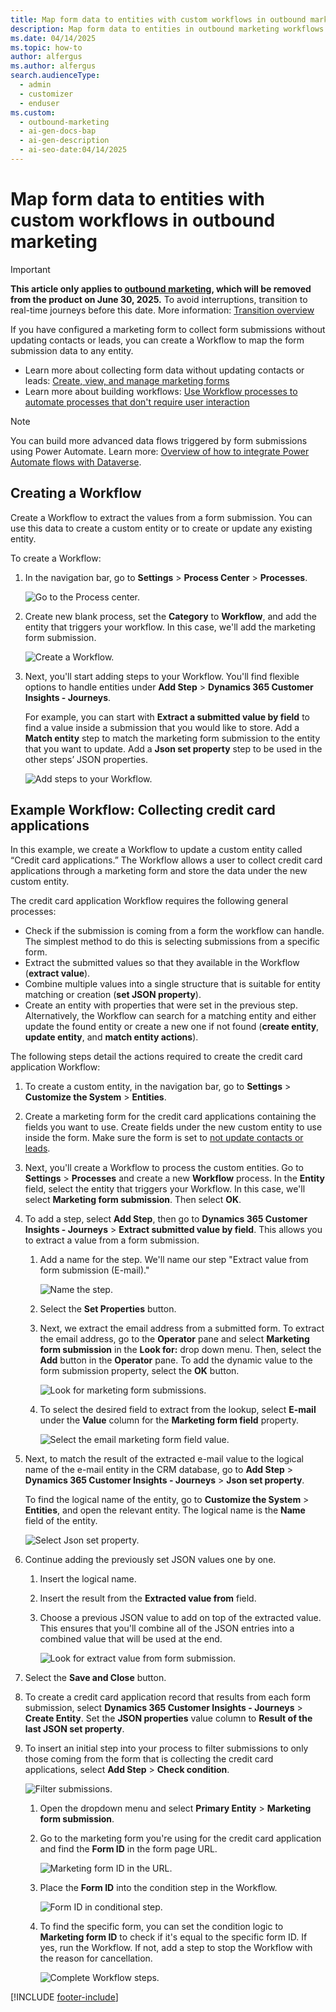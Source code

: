 ```yaml
---
title: Map form data to entities with custom workflows in outbound marketing
description: Map form data to entities in outbound marketing workflows. Learn how to create custom workflows to process form submissions and update entities effectively.
ms.date: 04/14/2025
ms.topic: how-to
author: alfergus
ms.author: alfergus
search.audienceType:
  - admin
  - customizer
  - enduser
ms.custom:
  - outbound-marketing
  - ai-gen-docs-bap
  - ai-gen-description
  - ai-seo-date:04/14/2025
---
```


# Map form data to entities with custom workflows in outbound marketing

> [!IMPORTANT]
> **This article only applies to [outbound marketing](user-guide.md), which will be removed from the product on June 30, 2025.** To avoid interruptions, transition to real-time journeys before this date. More information: [Transition overview](transition-overview.md)

If you have configured a marketing form to collect form submissions without updating contacts or leads, you can create a Workflow to map the form submission data to any entity.
- Learn more about collecting form data without updating contacts or leads: [Create, view, and manage marketing forms](marketing-forms.md#do-not-createupdate-contacts-or-leads)
- Learn more about building workflows: [Use Workflow processes to automate processes that don't require user interaction](/dynamics365/customerengagement/on-premises/customize/workflow-processes)

> [!NOTE]
> You can build more advanced data flows triggered by form submissions using Power Automate. Learn more: [Overview of how to integrate Power Automate flows with Dataverse](/power-automate/dataverse/overview).

## Creating a Workflow

Create a Workflow to extract the values from a form submission. You can use this data to create a custom entity or to create or update any existing entity.

To create a Workflow:

1. In the navigation bar, go to **Settings** > **Process Center** > **Processes**.

    ![Go to the Process center.](media/entity-mapping-process-center.png "Go to the Process center")

1. Create new blank process, set the **Category** to **Workflow**, and add the entity that triggers your workflow. In this case, we'll add the marketing form submission.

    ![Create a Workflow.](media/entity-mapping-create-process.png "Create a Workflow")

1. Next, you'll start adding steps to your Workflow. You'll find flexible options to handle entities under **Add Step** > **Dynamics 365 Customer Insights - Journeys**.

    For example, you can start with **Extract a submitted value by field** to find a value inside a submission that you would like to store. Add a **Match entity** step to match the marketing form submission to the entity that you want to update. Add a **Json set property** step to be used in the other steps’ JSON properties.

    ![Add steps to your Workflow.](media/entity-mapping-add-step.png "Add steps to your Workflow")

## Example Workflow: Collecting credit card applications

In this example, we create a Workflow to update a custom entity called “Credit card applications.” The Workflow allows a user to collect credit card applications through a marketing form and store the data under the new custom entity.

The credit card application Workflow requires the following general processes:
- Check if the submission is coming from a form the workflow can handle. The simplest method to do this is selecting submissions from a specific form.
- Extract the submitted values so that they available in the Workflow (**extract value**).
- Combine multiple values into a single structure that is suitable for entity matching or creation (**set JSON property**).
- Create an entity with properties that were set in the previous step. Alternatively, the Workflow can search for a matching entity and either update the found entity or create a new one if not found (**create entity**, **update entity**, and **match entity actions**).

The following steps detail the actions required to create the credit card application Workflow:

1. To create a custom entity, in the navigation bar, go to **Settings** > **Customize the System** > **Entities**.
1. Create a marketing form for the credit card applications containing the fields you want to use. Create fields under the new custom entity to use inside the form. Make sure the form is set to [not update contacts or leads](marketing-forms.md#do-not-createupdate-contacts-or-leads).
1. Next, you'll create a Workflow to process the custom entities. Go to **Settings** > **Processes** and create a new **Workflow** process. In the **Entity** field, select the entity that triggers your Workflow. In this case, we'll select **Marketing form submission**. Then select **OK**.
1. To add a step, select **Add Step**, then go to **Dynamics 365 Customer Insights - Journeys** > **Extract submitted value by field**. This allows you to extract a value from a form submission.
    1. Add a name for the step. We'll name our step "Extract value from form submission (E-mail)."

        ![Name the step.](media/entity-mapping-add-steps.png "Name the step")

    1. Select the **Set Properties** button.
    1. Next, we extract the email address from a submitted form. To extract the email address, go to the **Operator** pane and select **Marketing form submission** in the **Look for:** drop down menu. Then, select the **Add** button in the **Operator** pane. To add the dynamic value to the form submission property, select the **OK** button.

        ![Look for marketing form submissions.](media/entity-mapping-marketing-form-submission.png "Look for marketing form submissions")

    1. To select the desired field to extract from the lookup, select **E-mail** under the **Value** column for the **Marketing form field** property.

        ![Select the email marketing form field value.](media/entity-mapping-email-lookup.png "Select the email marketing form field value")

1. Next, to match the result of the extracted e-mail value to the logical name of the e-mail entity in the CRM database, go to **Add Step** > **Dynamics 365 Customer Insights - Journeys** > **Json set property**.
    
    To find the logical name of the entity, go to **Customize the System** > **Entities**, and open the relevant entity. The logical name is the **Name** field of the entity.

      ![Select Json set property.](media/entity-mapping-json-set.png "Select Json set property")

1. Continue adding the previously set JSON values one by one.
    1. Insert the logical name.
    1. Insert the result from the **Extracted value from** field.
    1. Choose a previous JSON value to add on top of the extracted value. This ensures that you'll combine all of the JSON entries into a combined value that will be used at the end.

        ![Look for extract value from form submission.](media/entity-mapping-json-extract.png "Look for extract value from form submission")

1. Select the **Save and Close** button.
1. To create a credit card application record that results from each form submission, select **Dynamics 365 Customer Insights - Journeys** > **Create Entity**. Set the **JSON properties** value column to **Result of the last JSON set property**.
1. To insert an initial step into your process to filter submissions to only those coming from the form that is collecting the credit card applications, select **Add Step** > **Check condition**.

      ![Filter submissions.](media/entity-mapping-filter.png "Filter submissions")

    1. Open the dropdown menu and select **Primary Entity** > **Marketing form submission**.
    1. Go to the marketing form you're using for the credit card application and find the **Form ID** in the form page URL.

          ![Marketing form ID in the URL.](media/entity-mapping-form-id.png "Marketing form ID in the URL")

    1. Place the **Form ID** into the condition step in the Workflow.

          ![Form ID in conditional step.](media/entity-mapping-condition-step.png "Form ID in conditional step")

    1. To find the specific form, you can set the condition logic to **Marketing form ID** to check if it's equal to the specific form ID. If yes, run the Workflow. If not, add a step to stop the Workflow with the reason for cancellation.

          ![Complete Workflow steps.](media/entity-mapping-complete-workflow.png "Complete Workflow steps")

<!-- 1. You can find the submissions related to your custom entity by selecting the **Advanced find** button ![Advanced find button.](media/advanced_filter_icon.png "Advanced find button") on the top ribbon in the Customer Insights - Journeys app. In each submission, you can find submission values under the **Form** > **Submissions** tab. -->

[!INCLUDE [footer-include](./includes/footer-banner.md)]
